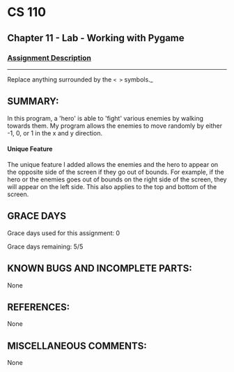 # CS 110
## Chapter 11 - Lab - Working with Pygame


### [Assignment Description](https://docs.google.com/document/d/1kFLQs7Lepb8hcYOrZq5scmRmdcNkIwWZ6Kb85_0bCVY/edit?usp=sharing)

***
Replace anything surrounded by the `< >` symbols._

## SUMMARY:
In this program, a 'hero' is able to 'fight' various enemies by walking towards them. My program allows the enemies to move randomly by either -1, 0, or 1 in the x and y direction.
#### Unique Feature
 The unique feature I added allows the enemies and the hero to appear on the opposite side of the screen if they go out of bounds. For example, if the hero or the enemies goes out of bounds on the right side of the screen, they will appear on the left side. This also applies to the top and bottom of the screen.

## GRACE DAYS
Grace days used for this assignment: 0 

Grace days remaining: 5/5

## KNOWN BUGS AND INCOMPLETE PARTS:
None 

## REFERENCES:
None

## MISCELLANEOUS COMMENTS:
None